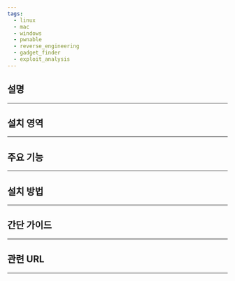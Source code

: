 ```yaml
---
tags:
  - linux
  - mac
  - windows
  - pwnable
  - reverse_engineering
  - gadget_finder
  - exploit_analysis
---
```

## 설명
---


## 설치 영역
---


## 주요 기능
---


## 설치 방법
---


## 간단 가이드
---


## 관련 URL
---
